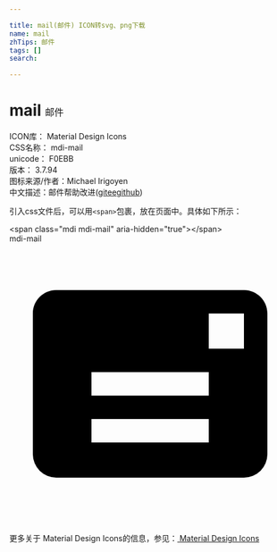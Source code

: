 ```yaml
---

title: mail(邮件) ICON转svg、png下载
name: mail
zhTips: 邮件
tags: []
search: 

---
```


# mail  <small style="font-size: 60%;font-weight: 100">邮件</small>


<div class="detail-page">
<p>
<span>
ICON库：
<span class="badge-secondary badge">Material Design Icons</span> 
</span>
<br/>
<span>
CSS名称：
<span class="badge-secondary badge">mdi-mail</span> 
</span>
<br/>
<span>
unicode：
<span class="badge-secondary badge">F0EBB</span> 
<copy-btn content='F0EBB' btn-title=""></copy-btn>
<copy-btn :content='String.fromCodePoint(parseInt("F0EBB", 16))' btn-title="复制U"></copy-btn>
</span>
<br/>
<span>
版本：
<span class="badge-secondary badge">3.7.94</span> 
</span>
<br/>
<span>图标来源/作者：<span class="badge-light badge">Michael Irigoyen</span></span> 
<br/>
<span class="zh-detail">中文描述：<span class="badge-primary badge">邮件</span><span class="help-link"><span>帮助改进</span>(<a href="https://gitee.com/liuwave/icon-helper/edit/master/json/material/mail.json" target="_blank" rel="noopener noreferrer">gitee</a><a href="https://github.com/liuwave/icon-helper/edit/master/json/material/mail.json" target="_blank" rel="noopener noreferrer">github</a></span>)</span><br/>
</p>
</div>
<div class="alert alert-dark">
  <i class="mdi mdi-mail mdi-48px"></i>
  <i class="mdi mdi-mail mdi-36px"></i>
  <i class="mdi mdi-mail mdi-24px"></i>
  <i class="mdi mdi-mail mdi-18px"></i>
</div>
<div>
  <p>引入css文件后，可以用<code>&lt;span&gt;</code>包裹，放在页面中。具体如下所示：    
  </p>
  <div class="alert alert-primary" style="font-size: 14px">
    &lt;span class="mdi mdi-mail" aria-hidden="true"&gt;&lt;/span&gt;
    <copy-btn content='<span class="mdi mdi-mail" aria-hidden="true"></span>'></copy-btn>
  </div>
  <div class="alert alert-secondary">
    <i class="mdi mdi-mail"
    style="font-size: 24px"
    aria-hidden="true"></i> mdi-mail
    <copy-btn content="mdi-mail" btn-title="复制图标名称"></copy-btn>
  </div>
</div>
<div id="svg" class="svg-wrap">
<svg xmlns="http://www.w3.org/2000/svg" viewBox="0 0 24 24"><path d="M20,4H4C2.89,4 2,4.89 2,6V18A2,2 0 0,0 4,20H20A2,2 0 0,0 22,18V6C22,4.89 21.1,4 20,4M17,17H7V15H17M17,13H7V11H17M20,9H17V6H20" /></svg>
</div>
<detail full-name='mdi-mail'></detail>
    
<div><p>更多关于 Material Design Icons的信息，参见：<a target="_blank" href="https://iconhelper.cn/material.html"> Material Design Icons</a>
</p></div>
